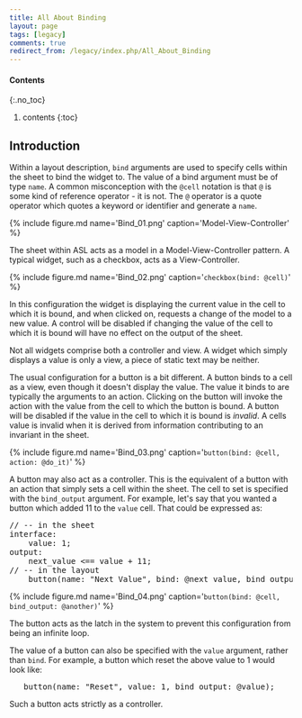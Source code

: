 ```yaml
---
title: All About Binding
layout: page
tags: [legacy]
comments: true
redirect_from: /legacy/index.php/All_About_Binding
---
```

#### Contents
{:.no_toc}
1. contents
{:toc}

## Introduction
Within a layout description, <code>bind</code> arguments are used to specify cells within the sheet to bind the widget to. The value of a bind argument must be of type <code>name</code>. A common misconception with the <code>@cell</code> notation is that <code>@</code> is some kind of reference operator - it is not. The <code>@</code> operator is a quote operator which quotes a keyword or identifier and generate a <code>name</code>.

{% include figure.md name='Bind_01.png' caption='Model-View-Controller' %}

The sheet within ASL acts as a model in a Model-View-Controller pattern. A typical widget, such as a checkbox,  acts as a View-Controller.

{% include figure.md name='Bind_02.png' caption='`checkbox(bind: @cell)`' %}

In this configuration the widget is displaying the current value in the cell to which it is bound, and when clicked on, requests a change of the model to a new value. A control will be disabled if changing the value of the cell to which it is bound will have no effect on the output of the sheet.

Not all widgets comprise both a controller and view. A widget which simply displays a value is only a view, a piece of static text may be neither.

The usual configuration for a button is a bit different. A button binds to a cell as a view, even though it doesn't display the value. The value it binds to are typically the arguments to an action. Clicking on the button will invoke the action with the value from the cell to which the button is bound. A button will be disabled if the value in the cell to which it is bound is <i>invalid</i>. A cells value is invalid when it is derived from information contributing to an invariant in the sheet.

{% include figure.md name='Bind_03.png' caption='`button(bind: @cell, action: @do_it)`' %}

A button may also act as a controller. This is the equivalent of a button with an action that simply sets a cell within the sheet. The cell to set is specified with the <code>bind_output</code> argument. For example, let's say that you wanted a button which added 11 to the <code>value</code> cell. That could be expressed as:

<pre>
// -- in the sheet
interface:
    value: 1;
output:
    next_value <== value + 11;
// -- in the layout
    button(name: "Next Value", bind: @next_value, bind_output: value);
</pre>

{% include figure.md name='Bind_04.png' caption='`button(bind: @cell, bind_output: @another)`' %}

The button acts as the latch in the system to prevent this configuration from being an infinite loop.

The value of a button can also be specified with the <code>value</code> argument, rather than <code>bind</code>. For example, a button which reset the above value to 1 would look like:
<pre>
   button(name: "Reset", value: 1, bind_output: @value);
</pre>

Such a button acts strictly as a controller.
